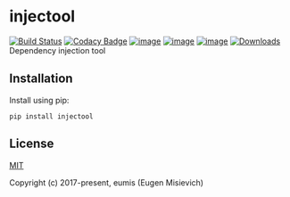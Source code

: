 # injectool

[![Build Status](https://travis-ci.com/eumis/injectool.svg?branch=dev)](https://travis-ci.com/eumis/injectool)
[![Codacy Badge](https://app.codacy.com/project/badge/Grade/04a2ab0640b64f288fc89e80b6460c52)](https://www.codacy.com/gh/eumis/injectool/dashboard?utm_source=github.com&amp;utm_medium=referral&amp;utm_content=eumis/injectool&amp;utm_campaign=Badge_Grade)
[![image](https://img.shields.io/pypi/v/injectool.svg)](https://python.org/pypi/injectool)
[![image](https://img.shields.io/pypi/pyversions/injectool.svg)](https://python.org/pypi/injectool)
[![image](https://img.shields.io/pypi/l/injectool.svg)](https://python.org/pypi/injectool)
[![Downloads](https://static.pepy.tech/personalized-badge/injectool?period=total&units=international_system&left_color=grey&right_color=orange&left_text=Downloads)](https://pepy.tech/project/injectool)
Dependency injection tool

## Installation

Install using pip:

`pip install injectool`

## License

[MIT](http://opensource.org/licenses/MIT)

Copyright (c) 2017-present, eumis (Eugen Misievich)